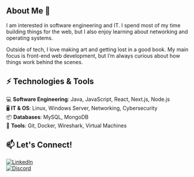 ## About Me  🌱
I am interested in software engineering and IT. I spend most of my time building things for the web, but I also enjoy learning about networking and operating systems.

Outside of tech, I love making art and getting lost in a good book. My main focus is front-end web development, but I’m always curious about how things work behind the scenes. 

## ⚡ Technologies & Tools  
💻 **Software Engineering**: Java, JavaScript, React, Next.js, Node.js  
🖥️ **IT & OS**: Linux, Windows Server, Networking, Cybersecurity  
📦 **Databases**: MySQL, MongoDB  
🔧 **Tools**: Git, Docker, Wireshark, Virtual Machines  

## 📫 Let's Connect!  
[![LinkedIn](https://img.shields.io/badge/LinkedIn-Connect-blue?style=flat-square&logo=linkedin)](https://www.linkedin.com/in/yourprofile/)  
[![Discord](https://img.shields.io/badge/Discord-Join_My_Community-7289DA?style=flat-square&logo=discord)](your-discord-link)  

<!--
**cmendo16/cmendo16** is a ✨ _special_ ✨ repository because its `README.md` (this file) appears on your GitHub profile.

Here are some ideas to get you started:


- 🔭 I’m currently working on ...
- 🌱 I’m currently learning ...
- 👯 I’m looking to collaborate on ...
- 🤔 I’m looking for help with ...
- 💬 Ask me about ...
- 📫 How to reach me: ...
- 😄 Pronouns: ...
- ⚡ Fun fact: ...
-->
